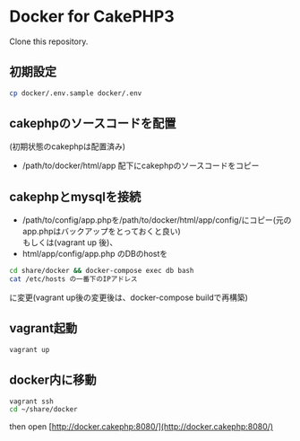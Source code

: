 # Docker for CakePHP3

Clone this repository.

初期設定
------------
```bash
cp docker/.env.sample docker/.env
```

cakephpのソースコードを配置
--------------------------------------
(初期状態のcakephpは配置済み)  
* /path/to/docker/html/app 配下にcakephpのソースコードをコピー

cakephpとmysqlを接続
----------------------------
* /path/to/config/app.phpを/path/to/docker/html/app/config/にコピー(元のapp.phpはバックアップをとっておくと良い)  
もしくは(vagrant up 後)、  
* html/app/config/app.php のDBのhostを  
```bash
cd share/docker && docker-compose exec db bash
cat /etc/hosts の一番下のIPアドレス
```
に変更(vagrant up後の変更後は、docker-compose buildで再構築)  

vagrant起動
--------------
```bash
vagrant up
```

docker内に移動
--------------
```bash
vagrant ssh
cd ~/share/docker
```


then open [http://docker.cakephp:8080/](http://docker.cakephp:8080/)
